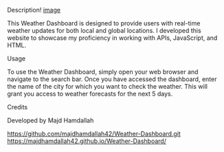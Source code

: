 Description!
[image](https://github.com/majdhamdallah42/Weather-Dashboard/assets/142567792/908f0bc7-0b82-4d5b-9806-16e3526d805a)

This Weather Dashboard is designed to provide users with real-time weather updates for both local and global locations. I developed this website to showcase my proficiency in working with APIs, JavaScript, and HTML.


Usage

To use the Weather Dashboard, simply open your web browser and navigate to the search bar. Once you have accessed the dashboard, enter the name of the city for which you want to check the weather. This will grant you access to weather forecasts for the next 5 days.

Credits

Developed by Majd Hamdallah

https://github.com/majdhamdallah42/Weather-Dashboard.git
https://majdhamdallah42.github.io/Weather-Dashboard/

